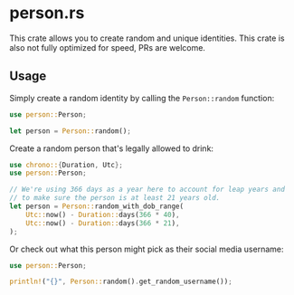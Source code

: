 # person.rs
This crate allows you to create random and unique identities.
This crate is also not fully optimized for speed, PRs are welcome.
## Usage
Simply create a random identity by calling the `Person::random` function:
```rust
use person::Person;

let person = Person::random();
```
Create a random person that's legally allowed to drink:
```rust
use chrono::{Duration, Utc};
use person::Person;

// We're using 366 days as a year here to account for leap years and
// to make sure the person is at least 21 years old.
let person = Person::random_with_dob_range(
    Utc::now() - Duration::days(366 * 40),
    Utc::now() - Duration::days(366 * 21),
);
```
Or check out what this person might pick as their social media username:
```rust
use person::Person;

println!("{}", Person::random().get_random_username());
```